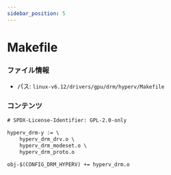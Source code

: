```yaml
---
sidebar_position: 5
---
```

# Makefile

### ファイル情報

- パス: `linux-v6.12/drivers/gpu/drm/hyperv/Makefile`

### コンテンツ

```txt
# SPDX-License-Identifier: GPL-2.0-only

hyperv_drm-y := \
	hyperv_drm_drv.o \
	hyperv_drm_modeset.o \
	hyperv_drm_proto.o

obj-$(CONFIG_DRM_HYPERV) += hyperv_drm.o

```
